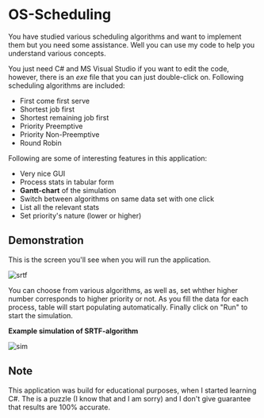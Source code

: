 # OS-Scheduling

You have studied various scheduling algorithms and want to implement them but you need some assistance. Well you can use my code to help you understand various concepts.

You just need C# and MS Visual Studio if you want to edit the code, however, there is an *exe* file that you can just double-click on. Following scheduling algorithms are included:

- First come first serve
- Shortest job first
- Shortest remaining job first
- Priority Preemptive
- Priority Non-Preemptive
- Round Robin

Following are some of interesting features in this application:

- Very nice GUI
- Process stats in tabular form
- **Gantt-chart** of the simulation
- Switch between algorithms on same data set with one click
- List all the relevant stats
- Set priority's nature (lower or higher)

## Demonstration

This is the screen you'll see when you will run the application.

![srtf](https://user-images.githubusercontent.com/49767636/83332716-2400c800-a2b6-11ea-8625-a9fa5bb24183.png)

You can choose from various algorithms, as well as, set whther higher number corresponds to higher priority or not. As you fill the data for each process, table will start populating automatically. Finally click on "Run" to start the simulation. 

**Example simulation of SRTF-algorithm**

![sim](https://user-images.githubusercontent.com/49767636/83334337-329fad00-a2bf-11ea-8e43-6155419a0d62.png)


## Note

This application was build for educational purposes, when I started learning C#. The is a puzzle (I know that and I am sorry) and I don't give guarantee that results are 100% accurate. 


